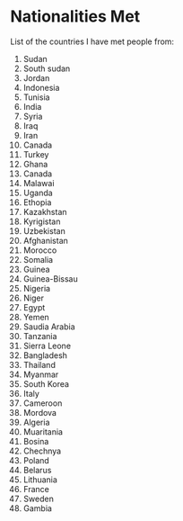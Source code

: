 
# Nationalities Met
List of the countries I have met people from:
1. Sudan
2. South sudan
3. Jordan
4. Indonesia
5. Tunisia
6. India
7. Syria
8. Iraq
9. Iran
10. Canada
11. Turkey
12. Ghana
13. Canada
14. Malawai
15. Uganda
16. Ethopia
17. Kazakhstan
18. Kyrigistan
19. Uzbekistan
20. Afghanistan
21. Morocco
22. Somalia
23. Guinea
24. Guinea-Bissau
25. Nigeria
26. Niger
27. Egypt
28. Yemen
29. Saudia Arabia
30. Tanzania
31. Sierra Leone
32. Bangladesh
33. Thailand
34. Myanmar
35. South Korea
36. Italy
37. Cameroon
38. Mordova
39. Algeria
40. Muaritania
41. Bosina
42. Chechnya
43. Poland
44. Belarus
45. Lithuania
46. France
47. Sweden
48. Gambia